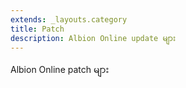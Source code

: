 ```yaml
---
extends: _layouts.category
title: Patch
description: Albion Online update များ
---
```


Albion Online patch များ

